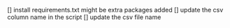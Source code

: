 [] install requirements.txt might be extra packages added
[] update the csv column name in the script 
[] update the csv file name

